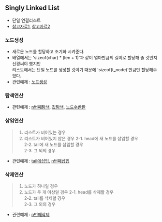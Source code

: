 ## Singly Linked List
- 단일 연결리스트
- [참고자료1](https://blog.naver.com/com_sci/221172372843), [참고자료2](https://blog.naver.com/skyvvv624/220916289329)

### 노드생성
- 새로운 노드를 할당하고 초기화 시켜준다. 
- 배열에서는 'sizeof(char) * (len + 1)'과 같이 얼마만큼의 길이로 할당해 줄 것인지 신경써야 했지만<br> 리스트에서는 단일 노드를 생성할 것이기 때문에 'sizeof(t_node)'만큼만 할당해주었다.
- 관련예제 : [노드생성](./create_elem.c)

### 탐색연산
- 관련예제 : [n번째탐색](./list_get.c), [값탐색](list_find.c), [노드수반환](./list_size.c)

### 삽입연산
> 1. 리스트가 비어있는 경우
> 2. 리스트가 비어있지 않은 경우
>  2-1. head에 새 노드를 삽입할 경우<br>
>  2-2. tail에 새 노드를 삽입할 경우<br>
>  2-3. 그 외의 경우
- 관련예제 : [tail에삽입](./list_add1.c), [n번째삽입](./list_add.c)

### 삭제연산
> 1. 노드가 하나일 경우
> 2. 노드가 두 개 이상일 경우
>  2-1. head를 삭제할 경우<br>
>  2-2. tail를 삭제할 경우<br>
>  2-3. 그 외의 경우
- 관련예제 : [n번째삭제](./list_remove.c)
